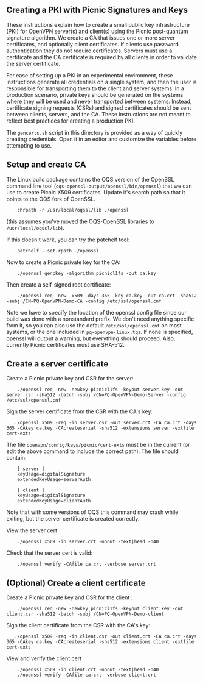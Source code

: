 Creating a PKI with Picnic Signatures and Keys
----------------------------------------------
These instructions explain how to create a small public key infrastructure
(PKI) for OpenVPN server(s) and client(s) using the Picnic post-quantum
signature algorithm.  We create a CA that issues one or more server
certificates, and optionally client certificates.  If clients use password
authentication they do not require certificates. Servers must use a certificate
and the CA certificate is required by all clients in order to validate the
server certificate.

For ease of setting up a PKI in an experimental environment, these instructions generate
all credentials on a single system, and then the user is responsible for transporting them
to the client and server systems. In a production scenario, private keys should be generated
on the systems where they will be used and never transported between systems. Instead,
certificate signing requests (CSRs) and signed certificates should be sent between clients,
servers, and the CA. These instructions are not meant to reflect best practices for creating
a production PKI.

The `gencerts.sh` script in this directory is provided as a way of quickly creating credentials.
Open it in an editor and customize the variables before attempting to use.

## Setup and create CA
The Linux build package contains the OQS version of the OpenSSL command line tool (`oqs-openssl-output/openssl/bin/openssl`)
that we can use to create Picnic X509 certificates. 
Update it's search path so that it points to the OQS fork of OpenSSL.
```
    chrpath -r /usr/local/oqssl/lib ./openssl
```
(this assumes you've moved the OQS-OpenSSL libraries to `/usr/local/oqssl/lib`).

If this doesn't work, you can try the patchelf tool:
```
    patchelf --set-rpath ./openssl
```
Now to create a Picnic private key for the CA:
```
    ./openssl genpkey -algorithm picnicl1fs -out ca.key 
```
Then create a self-signed root certificate:
```
    ./openssl req -new -x509 -days 365 -key ca.key -out ca.crt -sha512 -subj /CN=PQ-OpenVPN-Demo-CA -config /etc/ssl/openssl.cnf
```
Note we have to specify the location of the openssl config file since our build
was done with a nonstandard prefix.  We don't need anything specific from it,
so you can also use the default `/etc/ssl/openssl.cnf` on most systems, or the
one included in `pq-openvpn-linux.tgz`. If none is specified, openssl will
output a warning, but everything should proceed. Also, currently Picnic certificates must use SHA-512. 

## Create a server certificate

Create a Picnic private key and CSR for the server:
```
    ./openssl req -new -newkey picnicl1fs -keyout server.key -out server.csr -sha512 -batch -subj /CN=PQ-OpenVPN-Demo-Server -config /etc/ssl/openssl.cnf
```

Sign the server certificate from the CSR with the CA's key:
```
   ./openssl x509 -req -in server.csr -out server.crt -CA ca.crt -days 365 -CAkey ca.key -CAcreateserial -sha512 -extensions server -extfile cert-exts 
```
The file `openvpn/config/keys/picnic/cert-exts` must be in the current (or edit the above command to include the correct path).
The file should contain:
```
    [ server ]
    keyUsage=digitalSignature
    extendedKeyUsage=serverAuth
    
    [ client ]
    keyUsage=digitalSignature
    extendedKeyUsage=clientAuth
```
Note that with some versions of OQS this command may crash while exiting, but the server certificate is created correctly.  

View the server cert
```
    ./openssl x509 -in server.crt -noout -text|head -n40
```

Check that the server cert is valid:
```
    ./openssl verify -CAfile ca.crt -verbose server.crt
```

## (Optional) Create a client certificate

Create a Picnic private key and CSR for the client :
```
    ./openssl req -new -newkey picnicl1fs -keyout client.key -out client.csr -sha512 -batch -subj /CN=PQ-OpenVPN-Demo-client
```
Sign the client certificate from the CSR with the CA's key:
```
   ./openssl x509 -req -in client.csr -out client.crt -CA ca.crt -days 365 -CAkey ca.key -CAcreateserial -sha512 -extensions client -extfile cert-exts 
```
View and verify the client cert
```
    ./openssl x509 -in client.crt -noout -text|head -n40
    ./openssl verify -CAfile ca.crt -verbose client.crt
```


